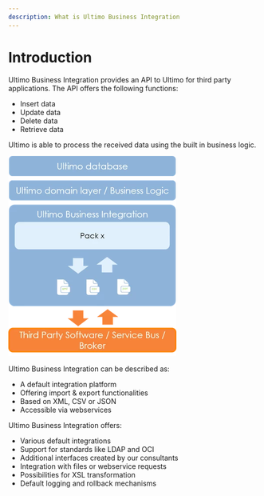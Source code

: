 ```yaml
---
description: What is Ultimo Business Integration
---
```


# Introduction

Ultimo Business Integration provides an API to Ultimo for third party applications. The API offers the following functions:

* Insert data
* Update data
* Delete data
* Retrieve data

Ultimo is able to process the received data using the built in business logic. 

![](../.gitbook/assets/image.webp)

Ultimo Business Integration can be described as:

* A default integration platform
* Offering import & export functionalities
* Based on XML, CSV or JSON
* Accessible via webservices

Ultimo Business Integration offers:

* Various default integrations
* Support for standards like LDAP and OCI
* Additional interfaces created by our consultants
* Integration with files or webservice requests
* Possibilities for XSL transformation
* Default logging and rollback mechanisms

